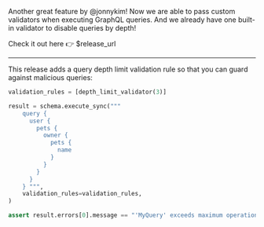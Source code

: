 Another great feature by @jonnykim! Now we are able to pass
custom validators when executing GraphQL queries. And we
already have one built-in validator to disable queries by depth!

Check it out here 👉 $release_url

---

This release adds a query depth limit validation rule so that you can guard
against malicious queries:

```python
validation_rules = [depth_limit_validator(3)]

result = schema.execute_sync("""
    query {
      user {
        pets {
          owner {
            pets {
              name
            }
          }
        }
      }
    } """,
    validation_rules=validation_rules,
)

assert result.errors[0].message == "'MyQuery' exceeds maximum operation depth of 3"
```
